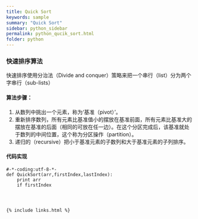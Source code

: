 ```yaml
---
title: Quick Sort
keywords: sample
summary: "Quick Sort"
sidebar: python_sidebar
permalink: python_qucik_sort.html
folder: python
---
```


### 快速排序算法
快速排序使用分治法（Divide and conquer）策略来把一个串行（list）分为两个字串行（sub-lists）
#### 算法步骤：
1. 从数列中挑出一个元素，称为‘基准（pivot）’。
2. 重新排序数列，所有元素比基准值小的摆放在基准前面，所有元素比基准大的摆放在基准的后面（相同的可放在任一边）。在这个分区完成后，该基准就处于数列的中间位置，这个称为分区操作（partition）。
3. 递归的（recursive）把小于基准元素的子数列和大于基准元素的子列排序。

#### 代码实现
<pre><code>#-*-coding:utf-8-*-
def QuickSort(arr,firstIndex,lastIndex):
    print arr
    if firstIndex<lastIndex:
        divIndex=Partition(arr,firstIndex,lastIndex)
        QuickSort(arr,firstIndex,divIndex)
        QuickSort(arr,divIndex+1,lastIndex)
    else:
        return

def Partition(arr,firstIndex,lastIndex):
    i=firstIndex-1
    for j in range(firstIndex,lastIndex):
        if arr[j]<=arr[lastIndex]:
            i=i+1
            arr[i],arr[j]=arr[j],arr[i]
    arr[i+1],arr[lastIndex]=arr[lastIndex],arr[i+1]
    return i

arr=[1,4,2,3]
QuickSort(arr,0,len(arr)-1)</code></pre>

{% include links.html %}
